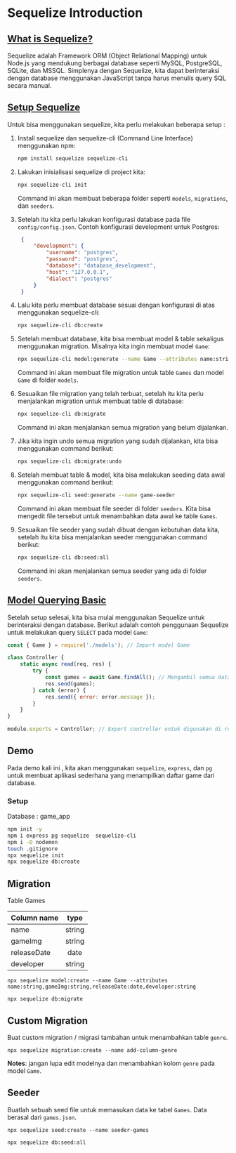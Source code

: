 # Sequelize Introduction

## [What is Sequelize?](https://sequelize.org/)
Sequelize adalah Framework ORM (Object Relational Mapping) untuk Node.js yang mendukung berbagai database seperti MySQL, PostgreSQL, SQLite, dan MSSQL. Simplenya dengan Sequelize, kita dapat berinteraksi dengan database menggunakan JavaScript tanpa harus menulis query SQL secara manual.

## [Setup Sequelize](https://sequelize.org/docs/v6/other-topics/migrations/)
Untuk bisa menggunakan sequelize, kita perlu melakukan beberapa setup :

1. Install sequelize dan sequelize-cli (Command Line Interface) menggunakan npm:
   ```bash
   npm install sequelize sequelize-cli
   ```

2. Lakukan inisialisasi sequelize di project kita:
   ```bash
   npx sequelize-cli init
   ```
   Command ini akan membuat beberapa folder seperti `models`, `migrations`, dan `seeders`.  

3. Setelah itu kita perlu lakukan konfigurasi database pada file `config/config.json`. Contoh konfigurasi development untuk Postgres:
   ```json
    {
        "development": {
            "username": "postgres",
            "password": "postgres",
            "database": "database_development",
            "host": "127.0.0.1",
            "dialect": "postgres"
        }
    }
   ```

4. Lalu kita perlu membuat database sesuai dengan konfigurasi di atas menggunakan sequelize-cli:
   ```bash
   npx sequelize-cli db:create
   ```

5. Setelah membuat database, kita bisa membuat model & table sekaligus menggunakan migration. Misalnya kita ingin membuat model `Game`:
   ```bash
   npx sequelize-cli model:generate --name Game --attributes name:string,gameImg:string,releaseDate:date,developer:string
   ```
   Command ini akan membuat file migration untuk table `Games` dan model `Game` di folder `models`.

6. Sesuaikan file migration yang telah terbuat, setelah itu kita perlu menjalankan migration untuk membuat table di database:
   ```bash
   npx sequelize-cli db:migrate
   ```
   Command ini akan menjalankan semua migration yang belum dijalankan.

7. Jika kita ingin undo semua migration yang sudah dijalankan, kita bisa menggunakan command berikut:
    ```bash
    npx sequelize-cli db:migrate:undo
    ```
8. Setelah membuat table & model, kita bisa melakukan seeding data awal menggunakan command berikut:
   ```bash
   npx sequelize-cli seed:generate --name game-seeder
   ```
   Command ini akan membuat file seeder di folder `seeders`. Kita bisa mengedit file tersebut untuk menambahkan data awal ke table `Games`.

9. Sesuaikan file seeder yang sudah dibuat dengan kebutuhan data kita, setelah itu kita bisa menjalankan seeder menggunakan command berikut:
   ```bash
   npx sequelize-cli db:seed:all
   ```
   Command ini akan menjalankan semua seeder yang ada di folder `seeders`.

## [Model Querying Basic](https://sequelize.org/docs/v6/core-concepts/model-querying-basics/)
Setelah setup selesai, kita bisa mulai menggunakan Sequelize untuk berinteraksi dengan database. Berikut adalah contoh penggunaan Sequelize untuk melakukan query `SELECT` pada model `Game`:

```js
const { Game } = require('./models'); // Import model Game

class Controller {
    static async read(req, res) {
        try {
            const games = await Game.findAll(); // Mengambil semua data dari table Games
            res.send(games); 
        } catch (error) {
            res.send({ error: error.message }); 
        }
    }
}

module.exports = Controller; // Export controller untuk digunakan di route
```

## Demo
Pada demo kali ini , kita akan menggunakan `sequelize`, `express`, dan `pg` untuk membuat aplikasi sederhana yang menampilkan daftar game dari database.

### Setup 
Database : game_app

```bash
npm init -y
npm i express pg sequelize  sequelize-cli
npm i -D nodemon
touch .gitignore
npx sequelize init
npx sequelize db:create
```

## Migration
Table Games

| Column name     | type      |
|-----------------|:---------:|
| name            | string    |
| gameImg         | string    |
| releaseDate     | date      |
| developer       | string    |

```
npx sequelize model:create --name Game --attributes name:string,gameImg:string,releaseDate:date,developer:string

npx sequelize db:migrate
```

## Custom Migration

Buat custom migration / migrasi tambahan untuk menambahkan table `genre`.
```
npx sequelize migration:create --name add-column-genre
```

**Notes**: jangan lupa edit modelnya dan menambahkan kolom `genre` pada model `Game`.

## Seeder

Buatlah sebuah seed file untuk memasukan data ke tabel `Games`. Data berasal dari `games.json`.
```
npx sequelize seed:create --name seeder-games

npx sequelize db:seed:all
```